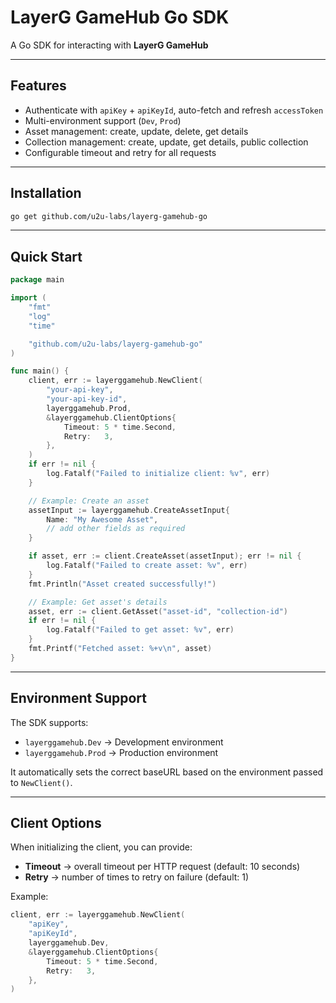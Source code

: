 # LayerG GameHub Go SDK

A Go SDK for interacting with **LayerG GameHub**

---

## Features

- Authenticate with `apiKey` + `apiKeyId`, auto-fetch and refresh `accessToken`
- Multi-environment support (`Dev`, `Prod`)
- Asset management: create, update, delete, get details
- Collection management: create, update, get details, public collection
- Configurable timeout and retry for all requests

---

## Installation

```bash
go get github.com/u2u-labs/layerg-gamehub-go
```

---

## Quick Start

```go
package main

import (
    "fmt"
    "log"
    "time"

    "github.com/u2u-labs/layerg-gamehub-go"
)

func main() {
    client, err := layerggamehub.NewClient(
        "your-api-key",
        "your-api-key-id",
        layerggamehub.Prod,
        &layerggamehub.ClientOptions{
            Timeout: 5 * time.Second,
            Retry:   3,
        },
    )
    if err != nil {
        log.Fatalf("Failed to initialize client: %v", err)
    }

    // Example: Create an asset
    assetInput := layerggamehub.CreateAssetInput{
        Name: "My Awesome Asset",
        // add other fields as required
    }

    if asset, err := client.CreateAsset(assetInput); err != nil {
        log.Fatalf("Failed to create asset: %v", err)
    }
    fmt.Println("Asset created successfully!")

    // Example: Get asset's details
    asset, err := client.GetAsset("asset-id", "collection-id")
    if err != nil {
        log.Fatalf("Failed to get asset: %v", err)
    }
    fmt.Printf("Fetched asset: %+v\n", asset)
}
```

---

## Environment Support

The SDK supports:

- `layerggamehub.Dev` → Development environment
- `layerggamehub.Prod` → Production environment

It automatically sets the correct baseURL based on the environment passed to `NewClient()`.

---

## Client Options

When initializing the client, you can provide:

- **Timeout** → overall timeout per HTTP request (default: 10 seconds)
- **Retry** → number of times to retry on failure (default: 1)

Example:

```go
client, err := layerggamehub.NewClient(
    "apiKey",
    "apiKeyId",
    layerggamehub.Dev,
    &layerggamehub.ClientOptions{
        Timeout: 5 * time.Second,
        Retry:   3,
    },
)
```